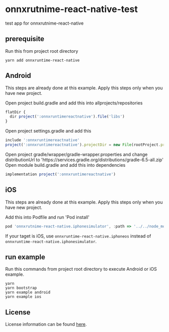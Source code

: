 # onnxrutnime-react-native-test

test app for onnxrutnime-react-native

## prerequisite

Run this from project root directory
```
yarn add onnxruntime-react-native
```

## Android

This steps are already done at this example. Apply this steps only when you have new project.

Open project build.gradle and add this into allprojects/repositories
```js
flatDir {
  dir project(':onnxruntimereactnative').file('libs')
}
```
Open project settings.gradle and add this
```js
include ':onnxruntimereactnative'
project(':onnxruntimereactnative').projectDir = new File(rootProject.projectDir, '../../node_modules/onnxrutnime-react-native/android')
```
Open project gradle/wrapper/gradle-wrapper.properties and change distributionUrl to 'https\://services.gradle.org/distributions/gradle-6.5-all.zip'
 Open module build.gradle and add this into dependencies
```js
implementation project(':onnxruntimereactnative')
```

## iOS

This steps are already done at this example. Apply this steps only when you have new project.

Add this into Podfile and run 'Pod install'
```js
pod 'onnxrutnime-react-native.iphonesimulator', :path => '../../node_modules/onnxrutnime-react-native'
```

If your taget is iOS, use `onnxruntime-react-native.iphoneos` instead of `onnxruntime-react-native.iphonesimulator`.

## run example

Run this commands from project root directory to execute Android or iOS example.
```
yarn
yarn bootstrap
yarn example android
yarn example ios
```

## License

License information can be found [here](https://github.com/microsoft/onnxruntime-inference-examples/blob/master/README.md#license).
